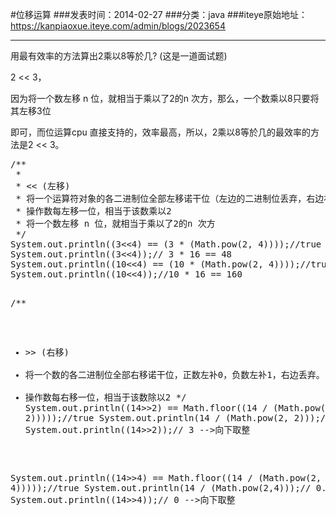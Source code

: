 #位移运算
###发表时间：2014-02-27
###分类：java
###iteye原始地址：<a href="https://kanpiaoxue.iteye.com/admin/blogs/2023654" target="_blank">https://kanpiaoxue.iteye.com/admin/blogs/2023654</a>

---

<div class="iteye-blog-content-contain"> 
 <p>用最有效率的方法算出2乘以8等於几? (这是一道面试题)</p> 
 <p style="font-size: 14px;">2 &lt;&lt; 3，</p> 
 <p style="font-size: 14px;">因为将一个数左移 n 位，就相当于乘以了2的n 次方，那么，一个数乘以8只要将其左移3位</p> 
 <p style="font-size: 14px;">即可，而位运算cpu 直接支持的，效率最高，所以，2乘以8等於几的最效率的方法是2 &lt;&lt; 3。</p> 
 <pre name="code" class="java">/**
 * 
 * &lt;&lt;	(左移)
 * 将一个运算符对象的各二进制位全部左移诺干位（左边的二进制位丢弃，右边补0
 * 操作数每左移一位，相当于该数乘以2 
 * 将一个数左移 n 位，就相当于乘以了2的n 次方
 */
System.out.println((3&lt;&lt;4) == (3 * (Math.pow(2, 4))));//true
System.out.println((3&lt;&lt;4));// 3 * 16 == 48
System.out.println((10&lt;&lt;4) == (10 * (Math.pow(2, 4))));//true
System.out.println((10&lt;&lt;4));//10 * 16 == 160

/**
 * &gt;&gt;	(右移) 
 * 将一个数的各二进制位全部右移诺干位，正数左补0，负数左补1，右边丢弃。
 * 操作数每右移一位，相当于该数除以2 
 */
System.out.println((14&gt;&gt;2) == Math.floor((14 / (Math.pow(2, 2)))));//true
System.out.println(14 / (Math.pow(2, 2)));// 3.5
System.out.println((14&gt;&gt;2));// 3 --&gt;向下取整

System.out.println((14&gt;&gt;4) == Math.floor((14 / (Math.pow(2, 4)))));//true
System.out.println(14 / (Math.pow(2,4)));// 0.875
System.out.println((14&gt;&gt;4));// 0 --&gt;向下取整</pre> 
 <p style="font-size: 14px;">&nbsp;</p> 
</div>